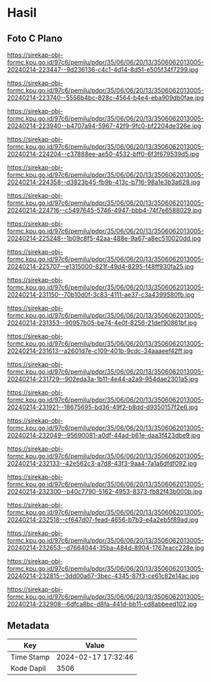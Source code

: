 # Hasil

## Foto C Plano

https://sirekap-obj-formc.kpu.go.id/97c6/pemilu/pdpr/35/06/06/20/13/3506062013005-20240214-223447--9d236136-c4c1-4d14-8d51-e505f34f7299.jpg

https://sirekap-obj-formc.kpu.go.id/97c6/pemilu/pdpr/35/06/06/20/13/3506062013005-20240214-223740--5556b4bc-828c-4564-b4e4-eba909db0fae.jpg

https://sirekap-obj-formc.kpu.go.id/97c6/pemilu/pdpr/35/06/06/20/13/3506062013005-20240214-223940--b4707a94-5967-42f9-9fc0-bf2204de326e.jpg

https://sirekap-obj-formc.kpu.go.id/97c6/pemilu/pdpr/35/06/06/20/13/3506062013005-20240214-224204--c37888ee-ae50-4532-bff0-6f3f679539d5.jpg

https://sirekap-obj-formc.kpu.go.id/97c6/pemilu/pdpr/35/06/06/20/13/3506062013005-20240214-224358--d3823b45-fb9b-413c-b716-98a1e3b3a628.jpg

https://sirekap-obj-formc.kpu.go.id/97c6/pemilu/pdpr/35/06/06/20/13/3506062013005-20240214-224716--c5497645-5746-4947-bbb4-74f7e6588029.jpg

https://sirekap-obj-formc.kpu.go.id/97c6/pemilu/pdpr/35/06/06/20/13/3506062013005-20240214-225248--1b09c8f5-42aa-488e-9a67-a8ec510020dd.jpg

https://sirekap-obj-formc.kpu.go.id/97c6/pemilu/pdpr/35/06/06/20/13/3506062013005-20240214-225707--e1315000-821f-49d4-8295-f48ff930fa25.jpg

https://sirekap-obj-formc.kpu.go.id/97c6/pemilu/pdpr/35/06/06/20/13/3506062013005-20240214-231150--70b10d0f-3c83-4111-ae37-c3a4399580fb.jpg

https://sirekap-obj-formc.kpu.go.id/97c6/pemilu/pdpr/35/06/06/20/13/3506062013005-20240214-231353--90957b05-be74-4e0f-8256-21def90861bf.jpg

https://sirekap-obj-formc.kpu.go.id/97c6/pemilu/pdpr/35/06/06/20/13/3506062013005-20240214-231613--a2601d7e-c109-401b-9cdc-34aaaeef42ff.jpg

https://sirekap-obj-formc.kpu.go.id/97c6/pemilu/pdpr/35/06/06/20/13/3506062013005-20240214-231729--902eda3a-1b11-4e44-a2a9-954dae2301a5.jpg

https://sirekap-obj-formc.kpu.go.id/97c6/pemilu/pdpr/35/06/06/20/13/3506062013005-20240214-231921--18675695-bd36-49f2-b8dd-d9350157f2e6.jpg

https://sirekap-obj-formc.kpu.go.id/97c6/pemilu/pdpr/35/06/06/20/13/3506062013005-20240214-232049--95690081-a0df-44ad-b61e-daa3f423dbe9.jpg

https://sirekap-obj-formc.kpu.go.id/97c6/pemilu/pdpr/35/06/06/20/13/3506062013005-20240214-232133--42e562c3-a7d8-43f3-9aa4-7a1a6dfdf092.jpg

https://sirekap-obj-formc.kpu.go.id/97c6/pemilu/pdpr/35/06/06/20/13/3506062013005-20240214-232300--b40c7790-5162-4953-8373-fb82f43b000b.jpg

https://sirekap-obj-formc.kpu.go.id/97c6/pemilu/pdpr/35/06/06/20/13/3506062013005-20240214-232518--cf647d07-fead-4656-b7b3-e4a2eb5f89ad.jpg

https://sirekap-obj-formc.kpu.go.id/97c6/pemilu/pdpr/35/06/06/20/13/3506062013005-20240214-232653--d7664044-35ba-484d-8904-1767eacc228e.jpg

https://sirekap-obj-formc.kpu.go.id/97c6/pemilu/pdpr/35/06/06/20/13/3506062013005-20240214-232815--3dd00a67-3bec-4345-87f3-ce61c82e14ac.jpg

https://sirekap-obj-formc.kpu.go.id/97c6/pemilu/pdpr/35/06/06/20/13/3506062013005-20240214-232908--6dfca8bc-d8fa-441d-bb11-cd8abbeed102.jpg


## Metadata

| Key        | Value               |
| ---------- | ------------------- |
| Time Stamp | 2024-02-17 17:32:46 |
| Kode Dapil | 3506                |



